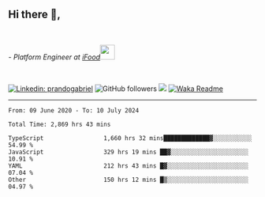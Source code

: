 <h2>Hi there  👋,</h2> </br>

<p><em>- Platform Engineer at <a href="https://www.ifood.com.br/">iFood</a><img src="https://media.giphy.com/media/WUlplcMpOCEmTGBtBW/giphy.gif" width="30"> 
</em></p></br>


[![Linkedin: prandogabriel](https://img.shields.io/badge/-prandogabriel-blue?style=flat-square&logo=Linkedin&logoColor=white&link=https://www.linkedin.com/in/prandogabriel/)](https://www.linkedin.com/in/prandogabriel)
![GitHub followers](https://img.shields.io/github/followers/prandogabriel?label=Follow&style=social)
![](https://visitor-badge.glitch.me/badge?page_id=prandogabriel.prandogabriel)
[![Waka Readme](https://github.com/prandogabriel/prandogabriel/actions/workflows/update-stats.yml.yml/badge.svg)](https://github.com/prandogabriel/prandogabriel/actions/workflows/update-stats.yml.yml)

---

<!--START_SECTION:waka-->

```golang
From: 09 June 2020 - To: 10 July 2024

Total Time: 2,869 hrs 43 mins

TypeScript                 1,660 hrs 32 mins█████████████▓░░░░░░░░░░░   54.99 %
JavaScript                 329 hrs 19 mins ██▓░░░░░░░░░░░░░░░░░░░░░░   10.91 %
YAML                       212 hrs 43 mins █▓░░░░░░░░░░░░░░░░░░░░░░░   07.04 %
Other                      150 hrs 12 mins █▒░░░░░░░░░░░░░░░░░░░░░░░   04.97 %
```

<!--END_SECTION:waka-->
